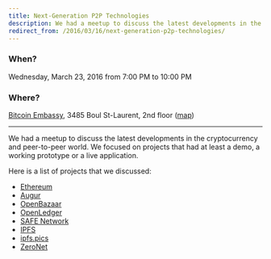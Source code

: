 ```yaml
---
title: Next-Generation P2P Technologies
description: We had a meetup to discuss the latest developments in the cryptocurrency and peer-to-peer world.
redirect_from: /2016/03/16/next-generation-p2p-technologies/
---
```


### When?
Wednesday, March 23, 2016 from 7:00 PM to 10:00 PM

### Where?
[Bitcoin Embassy](https://bitcoinembassy.ca/about-us/), 3485 Boul St-Laurent, 2nd floor ([map](https://goo.gl/maps/BfhfcmsDp8G2))

---

We had a meetup to discuss the latest developments in the cryptocurrency and peer-to-peer world. We focused on projects that had at least a demo, a working prototype or a live application.

Here is a list of projects that we discussed:

* [Ethereum](https://ethereum.org/)
* [Augur](https://augur.net/)
* [OpenBazaar](https://openbazaar.org/)
* [OpenLedger](https://www.openledger.info/)
* [SAFE Network](https://safenetwork.org/)
* [IPFS](https://ipfs.io/)
* [ipfs.pics](https://ipfs.pics/)
* [ZeroNet](https://zeronet.io/)
